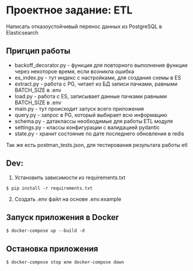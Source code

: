 # Проектное задание: ETL

Написать отказоустойчивый перенос данных из PostgreSQL в Elasticsearch

## Пригцип работы
- backoff_decorator.py - функция для повторного выполнения функции через некоторое время, если возникла ошибка
- es_index.py - тут индекс с настройками, для создания схемы в ES
- extract.py - работа с PG, читает из БД записи пачками, равными BATCH_SIZE в .env
- load.py - работа с ES, записывает данные пачками равными BATCH_SIZE в .env
- main.py - тут происходит запуск всего приложения
- query.py - запрос в PG, который выбирает всю информацию
- schema.py - датаклассы необходимые для работы ETL модуля
- settings.py - классы конфигурации с валидацией pydantic
- state.py - хранит состояние по дате последнего обновления в redis

Так же есть postman_tests.json, для тестирования результата работы etl

## Dev:
1. Установить зависимости из requirements.txt
```
$ pip install -r requirements.txt
```

2. Создать .env файл на основе .env.example

## Запуск приложения в Docker

```
$ docker-compose up --build -d
```

## Остановка приложения

```
$ docker-compose stop или docker-compose down
```
